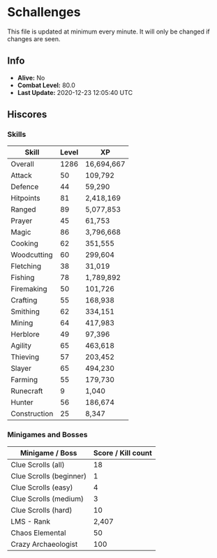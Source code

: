 # Schallenges

This file is updated at minimum every minute. It will only be changed if changes are seen.

## Info

 - **Alive:** No
 - **Combat Level:** 80.0
 - **Last Update:** 2020-12-23 12:05:40 UTC

## Hiscores

### Skills

| Skill | Level | XP |
|--|--|--|
| Overall | 1286 | 16,694,667 |
| Attack | 50 | 109,792 |
| Defence | 44 | 59,290 |
| Hitpoints | 81 | 2,418,169 |
| Ranged | 89 | 5,077,853 |
| Prayer | 45 | 61,753 |
| Magic | 86 | 3,796,668 |
| Cooking | 62 | 351,555 |
| Woodcutting | 60 | 299,604 |
| Fletching | 38 | 31,019 |
| Fishing | 78 | 1,789,892 |
| Firemaking | 50 | 101,726 |
| Crafting | 55 | 168,938 |
| Smithing | 62 | 334,151 |
| Mining | 64 | 417,983 |
| Herblore | 49 | 97,396 |
| Agility | 65 | 463,618 |
| Thieving | 57 | 203,452 |
| Slayer | 65 | 494,230 |
| Farming | 55 | 179,730 |
| Runecraft | 9 | 1,040 |
| Hunter | 56 | 186,674 |
| Construction | 25 | 8,347 |

### Minigames and Bosses

| Minigame / Boss | Score / Kill count |
|--|--|
| Clue Scrolls (all) | 18 |
| Clue Scrolls (beginner) | 1 |
| Clue Scrolls (easy) | 4 |
| Clue Scrolls (medium) | 3 |
| Clue Scrolls (hard) | 10 |
| LMS - Rank | 2,407 |
| Chaos Elemental | 50 |
| Crazy Archaeologist | 100 |
